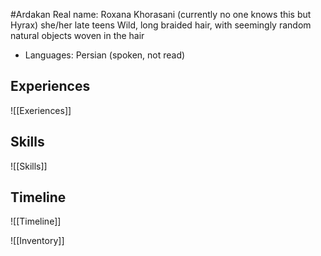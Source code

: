 #Ardakan
Real name: Roxana Khorasani (currently no one knows this but Hyrax)
she/her
late teens
Wild, long braided hair, with seemingly random natural objects woven in the hair
* Languages: Persian (spoken, not read)

## Experiences
![[Exeriences]]

## Skills
![[Skills]]

## Timeline
![[Timeline]]

![[Inventory]]